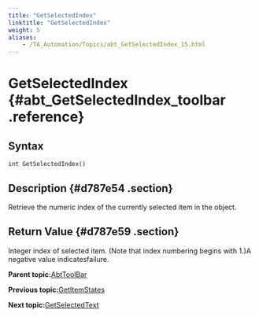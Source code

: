 ```yaml
--- 
title: "GetSelectedIndex"
linktitle: "GetSelectedIndex"
weight: 5
aliases: 
    - /TA_Automation/Topics/abt_GetSelectedIndex_15.html
---
```

# GetSelectedIndex {#abt_GetSelectedIndex_toolbar .reference}

## Syntax

`int GetSelectedIndex()`

## Description {#d787e54 .section}

Retrieve the numeric index of the currently selected item in the object.

## Return Value {#d787e59 .section}

Integer index of selected item. \(Note that index numbering begins with 1.\)A negative value indicatesfailure.

**Parent topic:**[AbtToolBar](../../TA_Automation/Topics/abt_AbtToolBar.html)

**Previous topic:**[GetItemStates](../../TA_Automation/Topics/abt_GetItemStates_15.html)

**Next topic:**[GetSelectedText](../../TA_Automation/Topics/abt_GetSelectedText_15.html)

